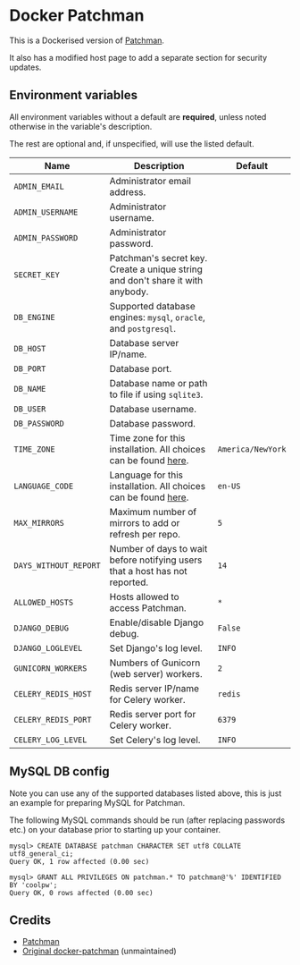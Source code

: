 # Docker Patchman

This is a Dockerised version of [Patchman](https://github.com/furlongm/patchman).

It also has a modified host page to add a separate section for security updates.

## Environment variables

All environment variables without a default are **required**, unless noted otherwise in the variable's description.

The rest are optional and, if unspecified, will use the listed default.

| Name                  | Description                                                                                 | Default             |
|-----------------------|---------------------------------------------------------------------------------------------|---------------------|
| `ADMIN_EMAIL`         | Administrator email address.                                                                |                     |
| `ADMIN_USERNAME`      | Administrator username.                                                                     |                     |
| `ADMIN_PASSWORD`      | Administrator password.                                                                     |                     |
| `SECRET_KEY`          | Patchman's secret key. Create a unique string and don't share it with anybody.              |                     |
| `DB_ENGINE`           | Supported database engines: `mysql`, `oracle`, and `postgresql`.                            |                     |
| `DB_HOST`             | Database server IP/name.                                                                    |                     |
| `DB_PORT`             | Database port.                                                                              |                     |
| `DB_NAME`             | Database name or path to file if using `sqlite3`.                                           |                     |
| `DB_USER`             | Database username.                                                                          |                     |
| `DB_PASSWORD`         | Database password.                                                                          |                     |
| `TIME_ZONE`           | Time zone for this installation. All choices can be found [here](http://en.wikipedia.org/wiki/List_of_tz_zones_by_name).   | `America/NewYork`   |
| `LANGUAGE_CODE`       | Language for this installation. All choices can be found [here](http://www.i18nguy.com/unicode/language-identifiers.html). | `en-US`             |
| `MAX_MIRRORS`         | Maximum number of mirrors to add or refresh per repo.                                       | `5`                 |
| `DAYS_WITHOUT_REPORT` | Number of days to wait before notifying users that a host has not reported.                 | `14`                |
| `ALLOWED_HOSTS`       | Hosts allowed to access Patchman.                                                           | `*`                 |
| `DJANGO_DEBUG`        | Enable/disable Django debug.                                                                | `False`             |
| `DJANGO_LOGLEVEL`     | Set Django's log level.                                                                     | `INFO`              |
| `GUNICORN_WORKERS`    | Numbers of Gunicorn (web server) workers.                                                   | `2`                 |
| `CELERY_REDIS_HOST`   | Redis server IP/name for Celery worker.                                                     | `redis`             |
| `CELERY_REDIS_PORT`   | Redis server port for Celery worker.                                                        | `6379`              |
| `CELERY_LOG_LEVEL`    | Set Celery's log level.                                                                     | `INFO`              |

## MySQL DB config

Note you can use any of the supported databases listed above, this is just an example for preparing MySQL for Patchman.

The following MySQL commands should be run (after replacing passwords etc.) on your database prior to starting up your container.

```
mysql> CREATE DATABASE patchman CHARACTER SET utf8 COLLATE utf8_general_ci;
Query OK, 1 row affected (0.00 sec)

mysql> GRANT ALL PRIVILEGES ON patchman.* TO patchman@'%' IDENTIFIED BY 'coolpw';
Query OK, 0 rows affected (0.00 sec)
```

## Credits

- [Patchman](https://github.com/furlongm/patchman)
- [Original docker-patchman](https://github.com/uqlibrary/docker-patchman) (unmaintained)
